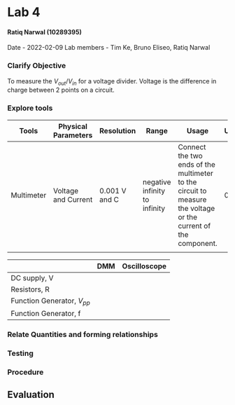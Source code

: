 # Lab 4
#### Ratiq Narwal (10289395)
Date - 2022-02-09
Lab members - Tim Ke, Bruno Eliseo, Ratiq Narwal

### Clarify Objective
To measure the ${V_{out}/V_{in}}$ for a voltage divider.
Voltage is the difference in charge between 2 points on a circuit.


### Explore tools
| Tools      | Physical Parameters | Resolution    | Range                         | Usage                                                                                                         | Uncertainty |
| ---------- | ------------------- | ------------- | ----------------------------- | ------------------------------------------------------------------------------------------------------------- | ----------- |
| Multimeter | Voltage and Current | 0.001 V and C | negative infinity to infinity | Connect the two ends of the multimeter to the circuit to measure the voltage or the current of the component. | 0.001       |
|            |                     |               |                               |                                                                                                               |             |


|                                | DMM | Oscilloscope |
| ------------------------------ | --- | ------------ |
| DC supply, V                   |     |              |
| Resistors, R                   |     |              |
| Function Generator, ${V_{pp}}$ |     |              |
| Function Generator, f          |     |              |


### Relate Quantities and forming relationships

### Testing

### Procedure

## Evaluation